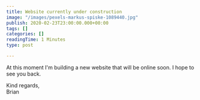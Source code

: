 ```yaml
---
title: Website currently under construction
image: "/images/pexels-markus-spiske-1089440.jpg"
publish: 2020-02-23T23:00:00.000+00:00
tags: []
categories: []
readingTime: 1 Minutes
type: post

---
```

At this moment I'm building a new website that will be online soon. I hope to see you back.

Kind regards,  
Brian